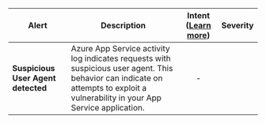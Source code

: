 |Alert|Description|Intent ([Learn more](#intentions))|Severity|
|----|----|:----:|--|
|**Suspicious User Agent detected**|Azure App Service activity log indicates requests with suspicious user agent. This behavior can indicate on attempts to exploit a vulnerability in your App Service application.|-||
